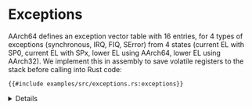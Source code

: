 # Exceptions

AArch64 defines an exception vector table with 16 entries, for 4 types of exceptions (synchronous,
IRQ, FIQ, SError) from 4 states (current EL with SP0, current EL with SPx, lower EL using AArch64,
lower EL using AArch32). We implement this in assembly to save volatile registers to the stack
before calling into Rust code:

```rust,editable,compile_fail
{{#include examples/src/exceptions.rs:exceptions}}
```

<details>

* EL is exception level; all our examples this afternoon run in EL1.
* For simplicity we aren't distinguishing between SP0 and SPx for the current EL exceptions, or
  between AArch32 and AArch64 for the lower EL exceptions.
* For this example we just log the exception and power down, as we don't expect any of them to
  actually happen.
* We can think of exception handlers and our main execution context more or less like different
  threads. [`Send` and `Sync`][1] will control what we can share between them, just like with threads.
  For example, if we want to share some value between exception handlers and the rest of the
  program, and it's `Send` but not `Sync`, then we'll need to wrap it in something like a `Mutex`
  and put it in a static.

</details>

[1]: ../../concurrency/send-sync.md

